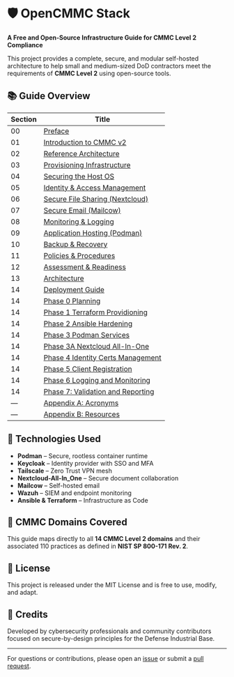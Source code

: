 # 🛡️ OpenCMMC Stack

**A Free and Open-Source Infrastructure Guide for CMMC Level 2 Compliance**

This project provides a complete, secure, and modular self-hosted architecture to help small and medium-sized DoD contractors meet the requirements of **CMMC Level 2** using open-source tools.

## 📚 Guide Overview

| Section | Title |
|---------|-------|
| 00 | [Preface](00_preface/index.md) |
| 01 | [Introduction to CMMC v2](01_cmmc_intro/index.md) |
| 02 | [Reference Architecture](02_reference_architecture/index.md) |
| 03 | [Provisioning Infrastructure](03_provisioning/index.md) |
| 04 | [Securing the Host OS](04_os_hardening/index.md) |
| 05 | [Identity & Access Management](05_identity_access/index.md) |
| 06 | [Secure File Sharing (Nextcloud)](06_file_storage/index.md) |
| 07 | [Secure Email (Mailcow)](07_email/index.md) |
| 08 | [Monitoring & Logging](08_logging_monitoring/index.md) |
| 09 | [Application Hosting (Podman)](09_container_runtime/index.md) |
| 10 | [Backup & Recovery](10_backup_recovery/index.md) |
| 11 | [Policies & Procedures](11_policies_procedures/index.md) |
| 12 | [Assessment & Readiness](12_assessment_readiness/index.md) |
| 13 | [Architecture](13_architecture/index.md) |
| 14 | [Deployment Guide](14_deployment_guide/index.md)|
| 14 | [Phase 0 Planning](14_deployment_guide/01_planning.md) |
| 14 | [Phase 1 Terraform Providioning](14_deployment_guide/02_terraform_provisioning.md) |
| 14 | [Phase 2 Ansible Hardening](14_deployment_guide/03_ansible_hardening.md) |
| 14 | [Phase 3 Podman Services](14_deployment_guide/04_podman_services.md) |
| 14 | [Phase 3A Nextcloud All-In-One](14_deployment_guide/phase04-files.md) |
| 14 | [Phase 4 Identity Certs Management](14_deployment_guide/05_identity_cert_mgmt.md) |
| 14 | [Phase 5 Client Registration](14_deployment_guide/06_client_registration.md) |
| 14 | [Phase 6 Logging and Monitoring](14_deployment_guide/07_logging_monitoring.md) |
| 14 | [Phase 7: Validation and Reporting](14_deployment_guide/08_validation_reporting.md) |
| — | [Appendix A: Acronyms](99_appendix_a_acronyms.md) |
| — | [Appendix B: Resources](99_appendix_b_references.md) |

## 🔧 Technologies Used

- **Podman** – Secure, rootless container runtime
- **Keycloak** – Identity provider with SSO and MFA
- **Tailscale** – Zero Trust VPN mesh
- **Nextcloud-All-In_One** – Secure document collaboration
- **Mailcow** – Self-hosted email
- **Wazuh** – SIEM and endpoint monitoring
- **Ansible & Terraform** – Infrastructure as Code

## 🧩 CMMC Domains Covered

This guide maps directly to all **14 CMMC Level 2 domains** and their associated 110 practices as defined in **NIST SP 800-171 Rev. 2**.

## 📜 License

This project is released under the MIT License and is free to use, modify, and adapt.

## 🧠 Credits

Developed by cybersecurity professionals and community contributors focused on secure-by-design principles for the Defense Industrial Base.

---

For questions or contributions, please open an [issue](https://github.com/mtkell/mkdocs/issues) or submit a [pull request](https://github.com/mtkell/mkdocs/pulls).

